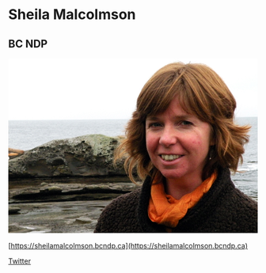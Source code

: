 # Sheila Malcolmson

## BC NDP

![Photo of Sheila Malcolmson](images/image4.png)

[https://sheilamalcolmson.bcndp.ca](https://sheilamalcolmson.bcndp.ca)

[Twitter](https://twitter.com/s_malcolmson)

